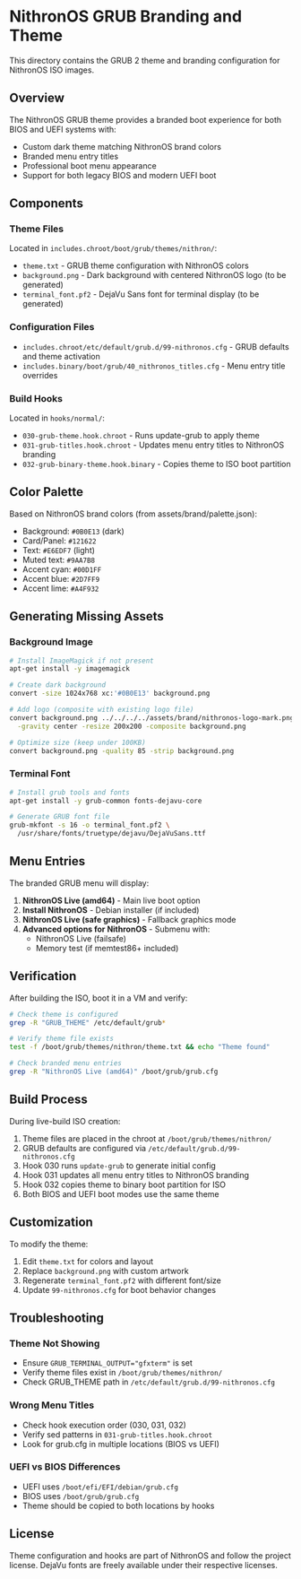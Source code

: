 # NithronOS GRUB Branding and Theme

This directory contains the GRUB 2 theme and branding configuration for NithronOS ISO images.

## Overview

The NithronOS GRUB theme provides a branded boot experience for both BIOS and UEFI systems with:
- Custom dark theme matching NithronOS brand colors
- Branded menu entry titles
- Professional boot menu appearance
- Support for both legacy BIOS and modern UEFI boot

## Components

### Theme Files
Located in `includes.chroot/boot/grub/themes/nithron/`:
- `theme.txt` - GRUB theme configuration with NithronOS colors
- `background.png` - Dark background with centered NithronOS logo (to be generated)
- `terminal_font.pf2` - DejaVu Sans font for terminal display (to be generated)

### Configuration Files
- `includes.chroot/etc/default/grub.d/99-nithronos.cfg` - GRUB defaults and theme activation
- `includes.binary/boot/grub/40_nithronos_titles.cfg` - Menu entry title overrides

### Build Hooks
Located in `hooks/normal/`:
- `030-grub-theme.hook.chroot` - Runs update-grub to apply theme
- `031-grub-titles.hook.chroot` - Updates menu entry titles to NithronOS branding
- `032-grub-binary-theme.hook.binary` - Copies theme to ISO boot partition

## Color Palette

Based on NithronOS brand colors (from assets/brand/palette.json):
- Background: `#0B0E13` (dark)
- Card/Panel: `#121622` 
- Text: `#E6EDF7` (light)
- Muted text: `#9AA7B8`
- Accent cyan: `#00D1FF`
- Accent blue: `#2D7FF9`
- Accent lime: `#A4F932`

## Generating Missing Assets

### Background Image
```bash
# Install ImageMagick if not present
apt-get install -y imagemagick

# Create dark background
convert -size 1024x768 xc:'#0B0E13' background.png

# Add logo (composite with existing logo file)
convert background.png ../../../../assets/brand/nithronos-logo-mark.png \
  -gravity center -resize 200x200 -composite background.png

# Optimize size (keep under 100KB)
convert background.png -quality 85 -strip background.png
```

### Terminal Font
```bash
# Install grub tools and fonts
apt-get install -y grub-common fonts-dejavu-core

# Generate GRUB font file
grub-mkfont -s 16 -o terminal_font.pf2 \
  /usr/share/fonts/truetype/dejavu/DejaVuSans.ttf
```

## Menu Entries

The branded GRUB menu will display:
1. **NithronOS Live (amd64)** - Main live boot option
2. **Install NithronOS** - Debian installer (if included)
3. **NithronOS Live (safe graphics)** - Fallback graphics mode
4. **Advanced options for NithronOS** - Submenu with:
   - NithronOS Live (failsafe)
   - Memory test (if memtest86+ included)

## Verification

After building the ISO, boot it in a VM and verify:

```bash
# Check theme is configured
grep -R "GRUB_THEME" /etc/default/grub*

# Verify theme file exists
test -f /boot/grub/themes/nithron/theme.txt && echo "Theme found"

# Check branded menu entries
grep -R "NithronOS Live (amd64)" /boot/grub/grub.cfg
```

## Build Process

During live-build ISO creation:
1. Theme files are placed in the chroot at `/boot/grub/themes/nithron/`
2. GRUB defaults are configured via `/etc/default/grub.d/99-nithronos.cfg`
3. Hook 030 runs `update-grub` to generate initial config
4. Hook 031 updates all menu entry titles to NithronOS branding
5. Hook 032 copies theme to binary boot partition for ISO
6. Both BIOS and UEFI boot modes use the same theme

## Customization

To modify the theme:
1. Edit `theme.txt` for colors and layout
2. Replace `background.png` with custom artwork
3. Regenerate `terminal_font.pf2` with different font/size
4. Update `99-nithronos.cfg` for boot behavior changes

## Troubleshooting

### Theme Not Showing
- Ensure `GRUB_TERMINAL_OUTPUT="gfxterm"` is set
- Verify theme files exist in `/boot/grub/themes/nithron/`
- Check GRUB_THEME path in `/etc/default/grub.d/99-nithronos.cfg`

### Wrong Menu Titles
- Check hook execution order (030, 031, 032)
- Verify sed patterns in `031-grub-titles.hook.chroot`
- Look for grub.cfg in multiple locations (BIOS vs UEFI)

### UEFI vs BIOS Differences
- UEFI uses `/boot/efi/EFI/debian/grub.cfg`
- BIOS uses `/boot/grub/grub.cfg`
- Theme should be copied to both locations by hooks

## License

Theme configuration and hooks are part of NithronOS and follow the project license.
DejaVu fonts are freely available under their respective licenses.
